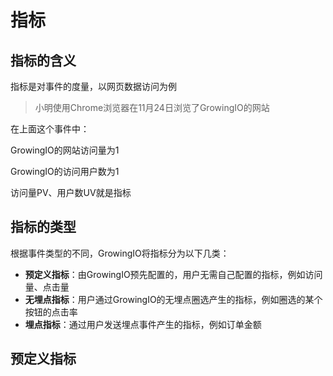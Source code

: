 # 指标

## 指标的含义

指标是对事件的度量，以网页数据访问为例

> 小明使用Chrome浏览器在11月24日浏览了GrowingIO的网站

在上面这个事件中：

GrowingIO的网站访问量为1

GrowingIO的访问用户数为1

访问量PV、用户数UV就是指标

## 指标的类型

根据事件类型的不同，GrowingIO将指标分为以下几类：

* **预定义指标**：由GrowingIO预先配置的，用户无需自己配置的指标，例如访问量、点击量
* **无埋点指标**：用户通过GrowingIO的无埋点圈选产生的指标，例如圈选的某个按钮的点击率
* **埋点指标**：通过用户发送埋点事件产生的指标，例如订单金额

## 预定义指标

